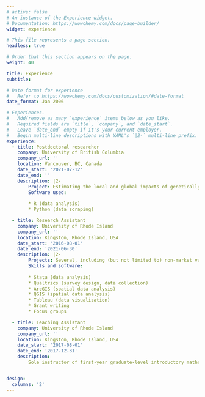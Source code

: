 ```yaml
---
# active: false
# An instance of the Experience widget.
# Documentation: https://wowchemy.com/docs/page-builder/
widget: experience

# This file represents a page section.
headless: true

# Order that this section appears on the page.
weight: 40

title: Experience
subtitle:

# Date format for experience
#   Refer to https://wowchemy.com/docs/customization/#date-format
date_format: Jan 2006

# Experiences.
#   Add/remove as many `experience` items below as you like.
#   Required fields are `title`, `company`, and `date_start`.
#   Leave `date_end` empty if it's your current employer.
#   Begin multi-line descriptions with YAML's `|2-` multi-line prefix.
experience:
  - title: Postdoctoral researcher
    company: University of British Columbia
    company_url: ''
    location: Vancouver, BC, Canada
    date_start: '2021-07-12'
    date_end: ''
    description: |2-
        Project: Estimating the local and global impacts of genetically modified (GM)         crop adoption on agricultural and environmental outcomes.
        Software used:
        
        * R (data analysis)
        * Python (data scraping)

  - title: Research Assistant
    company: University of Rhode Island
    company_url: ''
    location: Kingston, Rhode Island, USA
    date_start: '2016-08-01'
    date_end: '2021-06-30'
    description: |2-
        Projects: Several, including (but not limited to) non-market valuation of            renewable energy using revealed and stated preference methods (primary and           secondary data collection), causal inference regressions, and spatial                analysis. 
        Skills and software:
        
        * Stata (data analysis)
        * Qualtrics (survey design, data collection)
        * ArcGIS (spatial data analysis)
        * QGIS (spatial data analysis)
        * Tableau (data visualization)
        * Grant writing
        * Focus groups

  - title: Teaching Assistant
    company: University of Rhode Island
    company_url: ''
    location: Kingston, Rhode Island, USA
    date_start: '2017-08-01'
    date_end: '2017-12-31'
    description: 
        Sole instructor of first-year graduate-level introductory mathematics course.


design:
  columns: '2'
---
```

